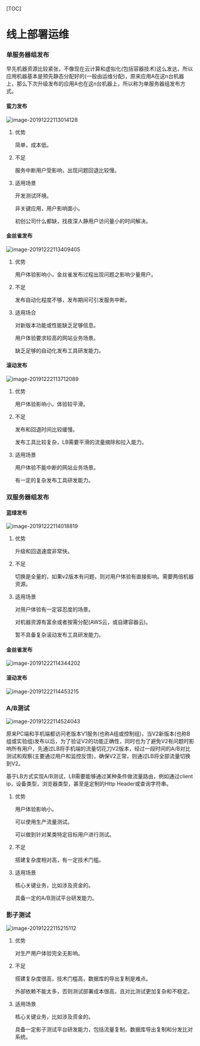 [TOC]

# 线上部署运维

### 单服务器组发布

早先机器资源比较紧张，不像现在云计算和虚拟化(包括容器技术)这么发达，所以应用机器基本是预先静态分配好的(一般由运维分配)，原来应用A在这n台机器上，那么下次升级发布的应用A也在这n台机器上，所以称为单服务器组发布方式。

#### 蛮力发布

![image-20191222113014128](assets/image-20191222113014128.png)

1. 优势

   简单，成本低。

2. 不足

   服务中断用户受影响，出现问题回退比较慢。

3. 适用场景

   开发测试环境。

   非关键应用，用户影响面小。

   初创公司什么都缺，找夜深人静用户访问量小的时间解决。

#### 金丝雀发布

![image-20191222113409405](assets/image-20191222113409405.png)

1. 优势

   用户体验影响小，金丝雀发布过程出现问题之影响少量用户。

2. 不足

   发布自动化程度不够，发布期间可引发服务中断。

3. 适用场合

   对新版本功能或性能缺乏足够信息。

   用户体验要求较高的网站业务场景。

   缺乏足够的自动化发布工具研发能力。

#### 滚动发布

![image-20191222113712089](assets/image-20191222113712089.png)

1. 优势

   用户体验影响小，体验较平滑。

2. 不足

   发布和回退时间比较缓慢。

   发布工具比较复杂，LB需要平滑的流量摘除和拉入能力。

3. 适用场景

   用户体验不能中断的网站业务场景。

   有一定的复杂发布工具研发能力。

### 双服务器组发布

#### 蓝绿发布

![image-20191222114018819](assets/image-20191222114018819.png)

1. 优势

   升级和回退速度非常快。

2. 不足

   切换是全量的，如果v2版本有问题，则对用户体验有直接影响。需要两倍机器资源。

3. 适用场景

   对用户体验有一定容忍度的场景。

   对机器资源有富余或者按需分配(AWS云，或自建容器云)。

   暂不具备复杂滚动发布工具研发能力。

#### 金丝雀发布

![image-20191222114344202](assets/image-20191222114344202.png)

#### 滚动发布

![image-20191222114453215](assets/image-20191222114453215.png)

### A/B测试

![image-20191222114524043](assets/image-20191222114524043.png)

原来PC端和手机端都访问老版本V1服务(也称A组或控制组)，当V2新版本(也称B组或实验组)发布以后，为了验证V2的功能正确性，同时也为了避免V2有问题时影响所有用户，先通过LB将手机端的流量切花刀V2版本，经过一段时间的A/B对比测试和观察(主要通过用户和监控反馈)，确保V2正常，则通过LB将全部流量切换到V2。

基于LB方式实现A/B测试，LB需要能够通过某种条件做流量路由，例如通过client ip，设备类型，浏览器类型，甚至是定制的Http Header或查询字符串。

1. 优势

   用户体验影响小。

   可以使用生产流量测试。

   可以做到针对某类特定目标用户进行测试。

2. 不足

   搭建复杂度相对高，有一定技术门槛。

3. 适用场景

   核心关键业务，比如涉及资金的。

   具备一定的A/B测试平台研发能力。

### 影子测试

![image-20191222115215112](assets/image-20191222115215112.png)

1. 优势

   对生产用户体验完全无影响。

2. 不足

   搭建复杂度很高，技术门槛高，数据库的导出复制是难点。

   外部依赖不能太多，否则测试部署成本很高，且对比测试更加复杂和不稳定。

3. 适用场景

   核心关键业务，比如涉及资金的。

   具备一定影子测试平台研发能力，包括流量复制，数据库导出复制和分发比对系统。